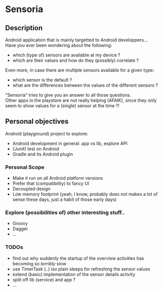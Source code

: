Sensoria
========

## Description
Android application that is mainly targetted to Android developpers...  
Have you ever been wondering about the following:
- which (type of) sensors are available at my device ?
- which are their values and how do they (possibly) correlate ?

Even more, in case there are multiple sensors available for a given type:
- which sensor is the default ?
- what are the differences between the values of the different sensors ?

"Sensoria" tries to give you an answer to all those questions.  
Other apps in the playstore are not really helping (AFAIK), since they only seem to show values for a (single) sensor at the time ?!

## Personal objectives
Android (playground) project to explore:
- Android development in general: app vs lib, explore API
- (Junit) test on Android
- Gradle and its Android plugin

### Personal Scope
- Make it run on all Android platform versions
- Prefer that (compatibility) to fancy UI
- Decoupled design
- Low memory footprint (yeah, I know, probably does not makes a lot of sense these days, just a habit of those early days)

### Explore (possibilities of) other interesting stuff..
- Groovy
- Dagger
- ...

### TODOs
- find out why suddenly the startup of the overview activities has becoming so _terribly_ slow
- use TimerTask (..) iso plain sleeps for refreshing the sensor values
- extend (basic) implementation of the sensor details activity
- split off lib (service) and app ?
- ...
